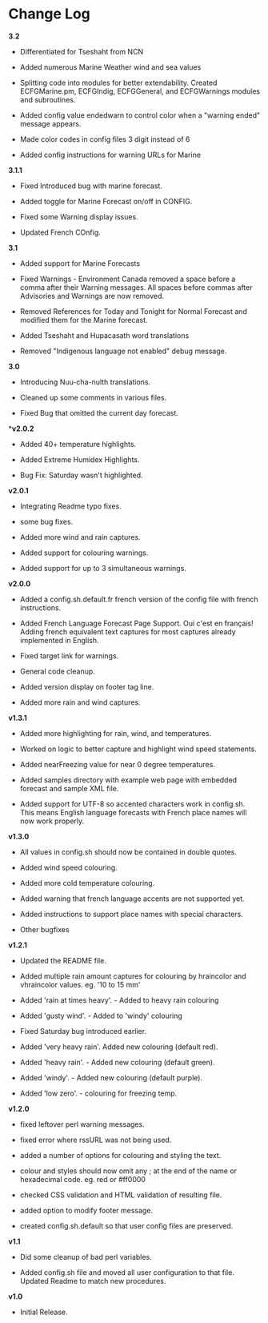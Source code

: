 # Change Log

**3.2**
* Differentiated for Tseshaht from NCN 

* Added numerous Marine Weather wind and sea values

* Splitting code into modules for better extendability. Created ECFGMarine.pm, ECFGIndig, ECFGGeneral, and ECFGWarnings modules and subroutines.

* Added config value endedwarn to control color when a "warning ended" message appears.

* Made color codes in config files 3 digit instead of 6

* Added config instructions for warning URLs for Marine

**3.1.1**
* Fixed Introduced bug with marine forecast.

* Added toggle for Marine Forecast on/off in CONFIG.

* Fixed some Warning display issues.

* Updated French COnfig.

**3.1**

* Added support for Marine Forecasts

* Fixed Warnings - Environment Canada removed a space before a comma after their Warning messages. All spaces before commas after Advisories and Warnings are now removed.

* Removed References for Today and Tonight for Normal Forecast and modified them for the Marine forecast.

* Added Tseshaht and Hupacasath word translations

* Removed "Indigenous language not enabled" debug message.

**3.0**

* Introducing Nuu-cha-nulth translations.

* Cleaned up some comments in various files.

* Fixed Bug that omitted the current day forecast.

***v2.0.2**

* Added 40+ temperature highlights.

* Added Extreme Humidex Highlights.

* Bug Fix: Saturday wasn't highlighted.

**v2.0.1**

* Integrating Readme typo fixes.

* some bug fixes.

* Added more wind and rain captures.

* Added support for colouring warnings.

* Added support for up to 3 simultaneous warnings.

**v2.0.0**

* Added a config.sh.default.fr french version of the config file with french instructions.

* Added French Language Forecast Page Support. Oui c'est en français! Adding french equivalent text captures for most captures already implemented in English.

* Fixed target link for warnings.

* General code cleanup.

* Added version display on footer tag line.

* Added more rain and wind captures.

**v1.3.1**

* Added more highlighting for rain, wind, and temperatures.

* Worked on logic to better capture and highlight wind speed statements.

* Added nearFreezing value for near 0 degree temperatures.

* Added samples directory with example web page with embedded forecast and sample XML file.

* Added support for UTF-8 so accented characters work in config.sh. This means English language forecasts with French place names will now work properly.

**v1.3.0**

* All values in config.sh should now be contained in double quotes.

* Added wind speed colouring.

* Added more cold temperature colouring.

* Added warning that french language accents are not supported yet.

* Added instructions to support place names with special characters.

* Other bugfixes

**v1.2.1**

* Updated the README file.

* Added multiple rain amount captures for colouring by hraincolor and vhraincolor values. eg. '10 to 15 mm'

* Added 'rain at times heavy'. - Added to heavy rain colouring

* Added 'gusty wind'. - Added to 'windy' colouring

* Fixed Saturday bug introduced earlier.

* Added 'very heavy rain'. Added new colouring (default red).

* Added 'heavy rain'. - Added new colouring (default green).

* Added 'windy'. - Added new colouring (default purple).

* Added 'low zero'. - colouring for freezing temp.

**v1.2.0**

* fixed leftover perl warning messages.

* fixed error where rssURL was not being used.

* added a number of options for colouring and styling the text.

* colour and styles should now omit any ; at the end of the name or hexadecimal code. eg. red or #ff0000

* checked CSS validation and HTML validation of resulting file.

* added option to modify footer message.

* created config.sh.default so that user config files are preserved.

**v1.1**

* Did some cleanup of bad perl variables.

* Added config.sh file and moved all user configuration to that file. Updated Readme to match new procedures.


**v1.0**

* Initial Release.